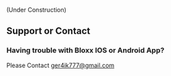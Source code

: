(Under Construction)

## Support or Contact
### Having trouble with Bloxx IOS or Android App? 
Please Contact ger4ik777@gmail.com
